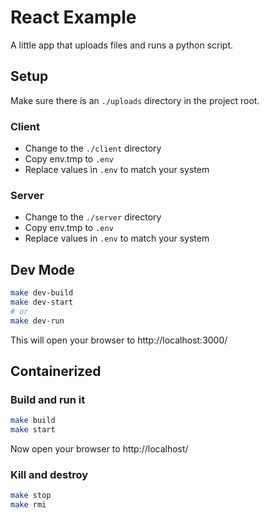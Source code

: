 # React Example

A little app that uploads files and runs a python script.


## Setup

Make sure there is an `./uploads` directory in the project root.

### Client

- Change to the `./client` directory
- Copy env.tmp to `.env`
- Replace values in `.env` to match your system

### Server

- Change to the `./server` directory
- Copy env.tmp to `.env`
- Replace values in `.env` to match your system


## Dev Mode

```bash
make dev-build
make dev-start
# or
make dev-run
```

This will open your browser to http://localhost:3000/


## Containerized

### Build and run it

```bash
make build
make start
```

Now open your browser to http://localhost/

### Kill and destroy

```bash
make stop
make rmi
```
